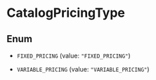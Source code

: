 
# CatalogPricingType

## Enum


* `FIXED_PRICING` (value: `"FIXED_PRICING"`)

* `VARIABLE_PRICING` (value: `"VARIABLE_PRICING"`)



